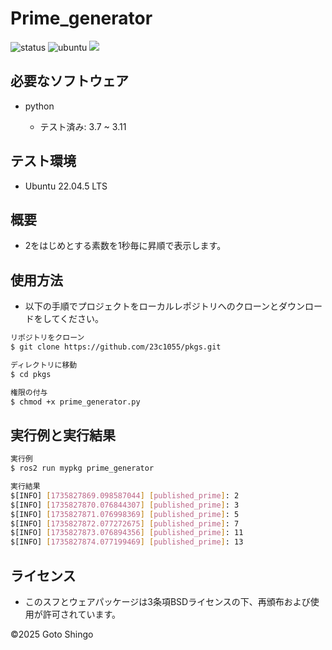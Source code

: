 # Prime_generator

![status](https://github.com/23c1055/task/actions/workflows/test.yml/badge.svg)
![ubuntu](https://img.shields.io/badge/Ubuntu_20.04-orange)
<img src="https://img.shields.io/badge/-Python-F9DC3E.svg?logo=python">

## 必要なソフトウェア
- python

    - テスト済み: 3.7 ~ 3.11

## テスト環境

 - Ubuntu 22.04.5 LTS

## 概要

- 2をはじめとする素数を1秒毎に昇順で表示します。

## 使用方法

- 以下の手順でプロジェクトをローカルレポジトリへのクローンとダウンロードをしてください。

```bash
リポジトリをクローン
$ git clone https://github.com/23c1055/pkgs.git

ディレクトリに移動
$ cd pkgs

権限の付与
$ chmod +x prime_generator.py
```



## 実行例と実行結果
```bash
実行例
$ ros2 run mypkg prime_generator

実行結果
$[INFO] [1735827869.098587044] [published_prime]: 2
$[INFO] [1735827870.076844307] [published_prime]: 3
$[INFO] [1735827871.076998369] [published_prime]: 5
$[INFO] [1735827872.077272675] [published_prime]: 7
$[INFO] [1735827873.076894356] [published_prime]: 11
$[INFO] [1735827874.077199469] [published_prime]: 13
```

## ライセンス

- このスフとウェアパッケージは3条項BSDライセンスの下、再頒布および使用が許可されています。

©2025 Goto Shingo

